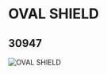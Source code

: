 # OVAL SHIELD
## 30947
![OVAL SHIELD](https://lc-www-live-s.legocdn.com/media/bricks/5/2/6188866.jpg)